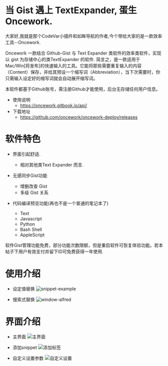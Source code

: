 # 当 Gist 遇上 TextExpander, 蛋生 Oncework.

大家好,我就是那个CodeVar小插件和如眸导航的作者,今个带给大家的是一款效率工具--Oncework.

Oncework 一款结合 Github-Gist 与 Text Expander 类软件的效率类软件，实现以 gist 为存储中心的类TextExpander 的软件. 简言之，是一款适用于Mac/Win[将发布]的快速输入的工具。它能将那些需要重复输入的内容（Content）保存，并给其预设一个缩写词（Abbreviation），当下次需要时，你只需输入设定好的缩写词就会自动展开缩写词。

本软件都基于Github账号，需注册Github才能使用，后台无存储任何用户信息。

- 使用说明
    - https://oncework.gitbook.io/api/
- 下载地址
    - https://github.com/oncework/oncework-deploy/releases​

# 软件特色
- 界面引起舒适.
  - 相对其他类Text Expander 而言.

- 无感同步Gist功能
  
  - 增删改查 Gist
  - 多级 Gist 关系

- 代码编译预览功能(再也不是一个普通的笔记本了)
  - Text
  - Javascript
  - Python
  - Bash Shell
  - AppleScript

软件Gist管理功能免费，部分功能次数限额，但是重启软件可恢复体验功能。若本帖子下用户有效支付并留下ID可免费获得一年使用.

# 使用介绍

- 设定值替换
 ![snippet-example](http://7xqvqi.com1.z0.glb.clouddn.com/snippet-example.gif)

- 搜索式替换
![window-alfred](http://7xqvqi.com1.z0.glb.clouddn.com/window-alfred.gif)


# 界面介绍

- 主界面
![主界面](http://7xqvqi.com1.z0.glb.clouddn.com/主界面.png)

- 添加snippet
![添加标签](http://7xqvqi.com1.z0.glb.clouddn.com/添加标签.png)

- 自定义设置参数
![自定义设置](http://7xqvqi.com1.z0.glb.clouddn.com/自定义设置.png)
